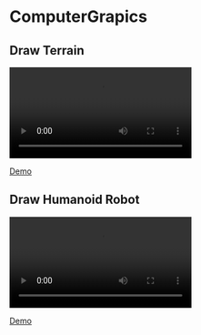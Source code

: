 # ComputerGrapics

## Draw Terrain
<video width="320" controls>
  <source src="terrain_demo.webm" type="video/webm">
Your browser does not support the video tag.
</video>

[Demo](terrain_demo.webm)

## Draw Humanoid Robot

<video width="320" controls>
  <source src="humanoid_demo.webm" type="video/webm">
Your browser does not support the video tag.
</video>

[Demo](humanoid_demo.webm)
